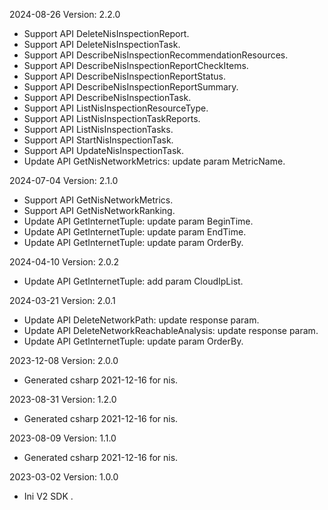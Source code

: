 2024-08-26 Version: 2.2.0
- Support API DeleteNisInspectionReport.
- Support API DeleteNisInspectionTask.
- Support API DescribeNisInspectionRecommendationResources.
- Support API DescribeNisInspectionReportCheckItems.
- Support API DescribeNisInspectionReportStatus.
- Support API DescribeNisInspectionReportSummary.
- Support API DescribeNisInspectionTask.
- Support API ListNisInspectionResourceType.
- Support API ListNisInspectionTaskReports.
- Support API ListNisInspectionTasks.
- Support API StartNisInspectionTask.
- Support API UpdateNisInspectionTask.
- Update API GetNisNetworkMetrics: update param MetricName.


2024-07-04 Version: 2.1.0
- Support API GetNisNetworkMetrics.
- Support API GetNisNetworkRanking.
- Update API GetInternetTuple: update param BeginTime.
- Update API GetInternetTuple: update param EndTime.
- Update API GetInternetTuple: update param OrderBy.


2024-04-10 Version: 2.0.2
- Update API GetInternetTuple: add param CloudIpList.


2024-03-21 Version: 2.0.1
- Update API DeleteNetworkPath: update response param.
- Update API DeleteNetworkReachableAnalysis: update response param.
- Update API GetInternetTuple: update param OrderBy.


2023-12-08 Version: 2.0.0
- Generated csharp 2021-12-16 for nis.

2023-08-31 Version: 1.2.0
- Generated csharp 2021-12-16 for nis.

2023-08-09 Version: 1.1.0
- Generated csharp 2021-12-16 for nis.

2023-03-02 Version: 1.0.0
- Ini V2 SDK .

